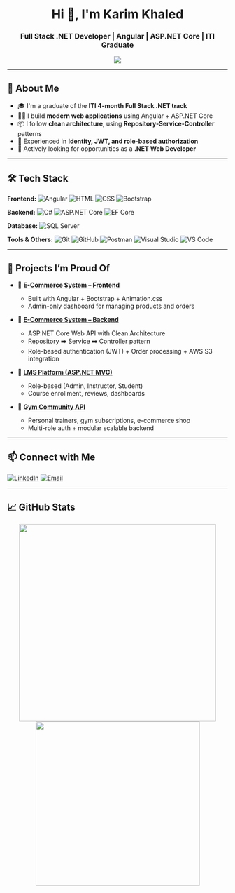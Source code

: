 <h1 align="center">Hi 👋, I'm Karim Khaled</h1>
<h3 align="center">Full Stack .NET Developer | Angular | ASP.NET Core | ITI Graduate</h3>

<p align="center">
  <img src="https://readme-typing-svg.herokuapp.com?color=36BCF7&lines=Passionate+Full+Stack+Developer;Building+modern+web+apps;Let's+code+together!&center=true&width=500" />
</p>

---

## 🚀 About Me

- 🎓 I'm a graduate of the **ITI 4-month Full Stack .NET track**  
- 👨‍💻 I build **modern web applications** using Angular + ASP.NET Core
- 📦 I follow **clean architecture**, using **Repository-Service-Controller** patterns
- 🔐 Experienced in **Identity, JWT, and role-based authorization**
- 💼 Actively looking for opportunities as a **.NET Web Developer**

---

## 🛠️ Tech Stack

**Frontend:**
![Angular](https://img.shields.io/badge/Angular-DD0031?style=flat&logo=angular&logoColor=white)
![HTML](https://img.shields.io/badge/HTML5-E34F26?style=flat&logo=html5&logoColor=white)
![CSS](https://img.shields.io/badge/CSS3-1572B6?style=flat&logo=css3&logoColor=white)
![Bootstrap](https://img.shields.io/badge/Bootstrap-7952B3?style=flat&logo=bootstrap&logoColor=white)

**Backend:**
![C#](https://img.shields.io/badge/C%23-239120?style=flat&logo=c-sharp&logoColor=white)
![ASP.NET Core](https://img.shields.io/badge/ASP.NET_Core-512BD4?style=flat&logo=.net&logoColor=white)
![EF Core](https://img.shields.io/badge/Entity_Framework_Core-512BD4?style=flat)

**Database:**
![SQL Server](https://img.shields.io/badge/Microsoft_SQL_Server-CC2927?style=flat&logo=microsoftsqlserver&logoColor=white)

**Tools & Others:**
![Git](https://img.shields.io/badge/Git-F05032?style=flat&logo=git&logoColor=white)
![GitHub](https://img.shields.io/badge/GitHub-181717?style=flat&logo=github&logoColor=white)
![Postman](https://img.shields.io/badge/Postman-FF6C37?style=flat&logo=postman&logoColor=white)
![Visual Studio](https://img.shields.io/badge/Visual_Studio-5C2D91?style=flat&logo=visualstudio&logoColor=white)
![VS Code](https://img.shields.io/badge/VS_Code-007ACC?style=flat&logo=visualstudiocode&logoColor=white)

---

## 🧠 Projects I’m Proud Of

- 🔗 [**E-Commerce System – Frontend**](https://github.com/Habosa162/EcommerceFE)
  - Built with Angular + Bootstrap + Animation.css
  - Admin-only dashboard for managing products and orders

- 🔗 [**E-Commerce System – Backend**](https://github.com/Habosa162/EcommerceBE)
  - ASP.NET Core Web API with Clean Architecture
  - Repository ➡️ Service ➡️ Controller pattern
  - Role-based authentication (JWT) + Order processing + AWS S3 integration

- 🔗 [**LMS Platform (ASP.NET MVC)**](https://github.com/M0stafaSamir/LearingManagementSystem)
  - Role-based (Admin, Instructor, Student)
  - Course enrollment, reviews, dashboards

- 🔗 [**Gym Community API**](https://github.com/karimkhaled8/GymCommunity)
  - Personal trainers, gym subscriptions, e-commerce shop
  - Multi-role auth + modular scalable backend

---

## 📫 Connect with Me

[![LinkedIn](https://img.shields.io/badge/LinkedIn-KarimKhaled-blue?style=flat&logo=linkedin)](https://www.linkedin.com/in/karimkhaledd/)
[![Email](https://img.shields.io/badge/Gmail-karim.khaled@example.com-red?style=flat&logo=gmail)](mailto:karimkhaled881@gmail.com)

---

## 📈 GitHub Stats

<p align="center">
  <img src="https://github-readme-stats.vercel.app/api?username=karimkhaled8&show_icons=true&theme=radical" width="450" />
  <img src="https://github-readme-stats.vercel.app/api/top-langs/?username=karimkhaled8&layout=compact&theme=radical" width="375" />
</p>
